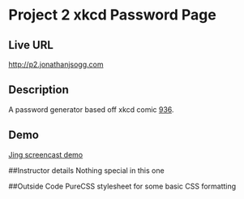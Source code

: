 # Project 2 xkcd Password Page

## Live URL
<http://p2.jonathanjsogg.com>

## Description
A password generator based off xkcd comic [936](https://xkcd.com/936/).

## Demo
[Jing screencast demo](http://screencast.com/t/6ZSx3UevlS)

##Instructor details
Nothing special in this one

##Outside Code
PureCSS stylesheet for some basic CSS formatting

